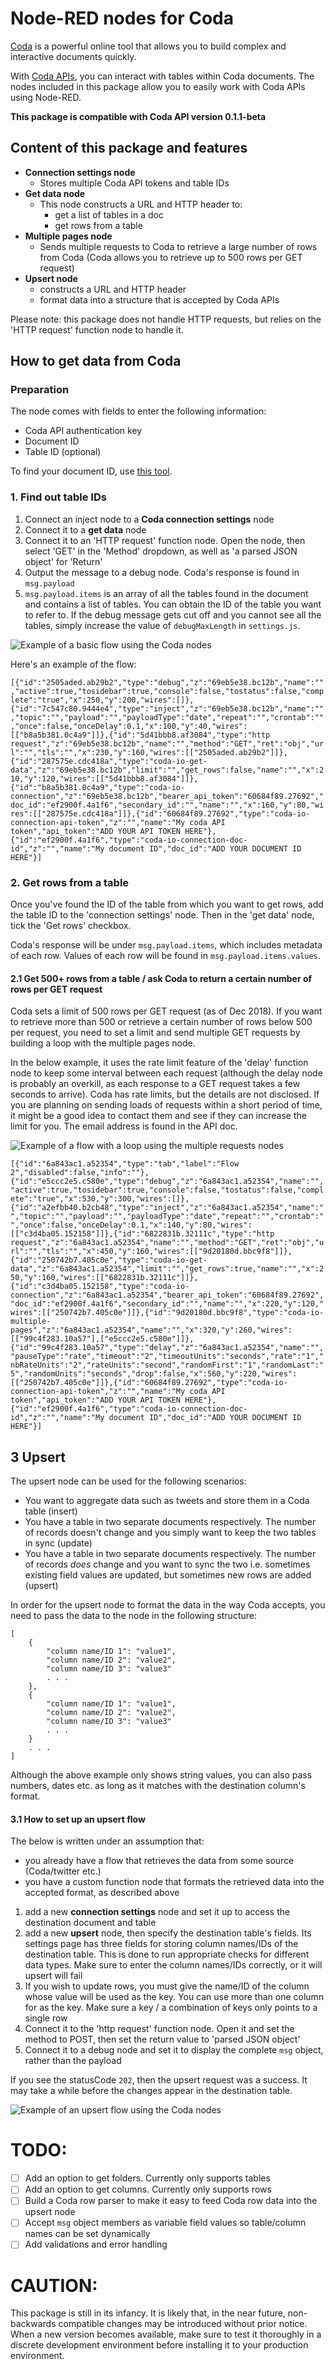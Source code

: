 # Node-RED nodes for Coda

[Coda](https://coda.io/ "Coda") is a powerful online tool that allows you to build complex and interactive documents quickly.

With [Coda APIs](https://coda.io/developers/apis/v1beta1 "coda.io APIs"), you can interact with tables within Coda documents. The nodes included in this package allow you to easily work with Coda APIs using Node-RED.

**This package is compatible with Coda API version 0.1.1-beta**

## Content of this package and features

  - **Connection settings node**
    - Stores multiple Coda API tokens and table IDs
  - **Get data node**
    - This node constructs a URL and HTTP header to:
      - get a list of tables in a doc
      - get rows from a table
  - **Multiple pages node**
    - Sends multiple requests to Coda to retrieve a large number of rows from Coda (Coda allows you to retrieve up to 500 rows per GET request)
  - **Upsert node**
    - constructs a URL and HTTP header
    - format data into a structure that is accepted by Coda APIs

Please note: this package does not handle HTTP requests, but relies on the 'HTTP request' function node to handle it.

## How to get data from Coda
### Preparation
The node comes with fields to enter the following information:
  - Coda API authentication key
  - Document ID
  - Table ID (optional)

To find your document ID, use [this tool](https://coda.io/developers/apis/v1beta1#doc-ids).

### 1. Find out table IDs
1. Connect an inject node to a **Coda connection settings** node
2. Connect it to a **get data** node
3. Connect it to an 'HTTP request' function node. Open the node, then select 'GET' in the 'Method' dropdown, as well as 'a parsed JSON object' for 'Return'
4. Output the message to a debug node. Coda's response is found in `msg.payload`
5. `msg.payload.items` is an array of all the tables found in the document and contains a list of tables. You can obtain the ID of the table you want to refer to. If the debug message gets cut off and you cannot see all the tables, simply increase the value of `debugMaxLength` in `settings.js`.

![Example of a basic flow using the Coda nodes](./doc/images/flow_basic.jpg)

Here's an example of the flow:

```[{"id":"2505aded.ab29b2","type":"debug","z":"69eb5e38.bc12b","name":"","active":true,"tosidebar":true,"console":false,"tostatus":false,"complete":"true","x":250,"y":200,"wires":[]},{"id":"7c547c80.9444e4","type":"inject","z":"69eb5e38.bc12b","name":"","topic":"","payload":"","payloadType":"date","repeat":"","crontab":"","once":false,"onceDelay":0.1,"x":100,"y":40,"wires":[["b8a5b381.0c4a9"]]},{"id":"5d41bbb8.af3084","type":"http request","z":"69eb5e38.bc12b","name":"","method":"GET","ret":"obj","url":"","tls":"","x":230,"y":160,"wires":[["2505aded.ab29b2"]]},{"id":"287575e.cdc418a","type":"coda-io-get-data","z":"69eb5e38.bc12b","limit":"","get_rows":false,"name":"","x":210,"y":120,"wires":[["5d41bbb8.af3084"]]},{"id":"b8a5b381.0c4a9","type":"coda-io-connection","z":"69eb5e38.bc12b","bearer_api_token":"60684f89.27692","doc_id":"ef2900f.4a1f6","secondary_id":"","name":"","x":160,"y":80,"wires":[["287575e.cdc418a"]]},{"id":"60684f89.27692","type":"coda-io-connection-api-token","z":"","name":"My coda API token","api_token":"ADD YOUR API TOKEN HERE"},{"id":"ef2900f.4a1f6","type":"coda-io-connection-doc-id","z":"","name":"My document ID","doc_id":"ADD YOUR DOCUMENT ID HERE"}]```


### 2. Get rows from a table
Once you've found the ID of the table from which you want to get rows, add the table ID to the 'connection settings' node. Then in the 'get data' node, tick the 'Get rows' checkbox.

Coda's response will be under `msg.payload.items`, which includes metadata of each row. Values of each row will be found in `msg.payload.items.values`.

#### 2.1 Get 500+ rows from a table / ask Coda to return a certain number of rows per GET request
Coda sets a limit of 500 rows per GET request (as of Dec 2018). If you want to retrieve more than 500 or retrieve a certain number of rows below 500 per request, you need to set a limit and send multiple GET requests by building a loop with the multiple pages node.

In the below example, it uses the rate limit feature of the 'delay' function node to keep some interval between each request (although the delay node is probably an overkill, as each response to a GET request takes a few seconds to arrive). Coda has rate limits, but the details are not disclosed. If you are planning on sending loads of requests within a short period of time, it might be a good idea to contact them and see if they can increase the limit for you. The email address is found in the API doc.

![Example of a flow with a loop using the multiple requests nodes](./doc/images/flow_multiple_requests.jpg)

```[{"id":"6a843ac1.a52354","type":"tab","label":"Flow 2","disabled":false,"info":""},{"id":"e5ccc2e5.c580e","type":"debug","z":"6a843ac1.a52354","name":"","active":true,"tosidebar":true,"console":false,"tostatus":false,"complete":"true","x":530,"y":300,"wires":[]},{"id":"a2efbb40.b2cb48","type":"inject","z":"6a843ac1.a52354","name":"","topic":"","payload":"","payloadType":"date","repeat":"","crontab":"","once":false,"onceDelay":0.1,"x":140,"y":80,"wires":[["c3d4ba05.152158"]]},{"id":"6822831b.32111c","type":"http request","z":"6a843ac1.a52354","name":"","method":"GET","ret":"obj","url":"","tls":"","x":450,"y":160,"wires":[["9d20180d.bbc9f8"]]},{"id":"250742b7.405c0e","type":"coda-io-get-data","z":"6a843ac1.a52354","limit":"","get_rows":true,"name":"","x":250,"y":160,"wires":[["6822831b.32111c"]]},{"id":"c3d4ba05.152158","type":"coda-io-connection","z":"6a843ac1.a52354","bearer_api_token":"60684f89.27692","doc_id":"ef2900f.4a1f6","secondary_id":"","name":"","x":220,"y":120,"wires":[["250742b7.405c0e"]]},{"id":"9d20180d.bbc9f8","type":"coda-io-multiple-pages","z":"6a843ac1.a52354","name":"","x":320,"y":260,"wires":[["99c4f283.10a57"],["e5ccc2e5.c580e"]]},{"id":"99c4f283.10a57","type":"delay","z":"6a843ac1.a52354","name":"","pauseType":"rate","timeout":"2","timeoutUnits":"seconds","rate":"1","nbRateUnits":"2","rateUnits":"second","randomFirst":"1","randomLast":"5","randomUnits":"seconds","drop":false,"x":560,"y":220,"wires":[["250742b7.405c0e"]]},{"id":"60684f89.27692","type":"coda-io-connection-api-token","z":"","name":"My coda API token","api_token":"ADD YOUR API TOKEN HERE"},{"id":"ef2900f.4a1f6","type":"coda-io-connection-doc-id","z":"","name":"My document ID","doc_id":"ADD YOUR DOCUMENT ID HERE"}]```

## 3 Upsert
The upsert node can be used for the following scenarios:
- You want to aggregate data such as tweets and store them in a Coda table (insert)
- You have a table in two separate documents respectively. The number of records doesn't change and you simply want to keep the two tables in sync (update)
- You have a table in two separate documents respectively. The number of records *does* change and you want to sync the two i.e. sometimes existing field values are updated, but sometimes new rows are added (upsert)

In order for the upsert node to format the data in the way Coda accepts, you need to pass the data to the node in the following structure:
```
[
    {
        "column name/ID 1": "value1",
        "column name/ID 2": "value2",
        "column name/ID 3": "value3"
        . . .
    },
    {
        "column name/ID 1": "value1",
        "column name/ID 2": "value2",
        "column name/ID 3": "value3"
        . . .
    }
    . . .
]
```
Although the above example only shows string values, you can also pass numbers, dates etc. as long as it matches with the destination column's format.

#### 3.1 How to set up an upsert flow

The below is written under an assumption that:
- you already have a flow that retrieves the data from some source (Coda/twitter etc.)
- you have a custom function node that formats the retrieved data into the accepted format, as described above

1. add a new **connection settings** node and set it up to access the destination document and table
2. add a new **upsert** node, then specify the destination table's fields. Its settings page has three fields for storing column names/IDs of the destination table. This is done to run appropriate checks for different data types. Make sure to enter the column names/IDs correctly, or it will upsert will fail
3. If you wish to update rows, you must give the name/ID of the column whose value will be used as the key. You can use more than one column for as the key. Make sure a key / a combination of keys only points to a single row
4. Connect it to the 'http request' function node. Open it and set the method to POST, then set the return value to 'parsed JSON object'
5. Connect it to a debug node and set it to display the complete `msg` object, rather than the payload

If you see the statusCode `202`, then the upsert request was a success. It may take a while before the changes appear in the destination table.

![Example of an upsert flow using the Coda nodes](./doc/images/flow_upsert.jpg)

# TODO:
- [ ] Add an option to get folders. Currently only supports tables
- [ ] Add an option to get columns. Currently only supports rows
- [ ] Build a Coda row parser to make it easy to feed Coda row data into the upsert node
- [ ] Accept `msg` object members as variable field values so table/column names can be set dynamically
- [ ] Add validations and error handling

# CAUTION:
This package is still in its infancy. It is likely that, in the near future, non-backwards compatible changes may be introduced without prior notice. When a new version becomes available, make sure to test it thoroughly in a discrete development environment before installing it to your production environment.
